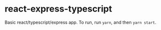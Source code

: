 # react-express-typescript

Basic react/typescript/express app. To run, run `yarn`, and then `yarn start`.
